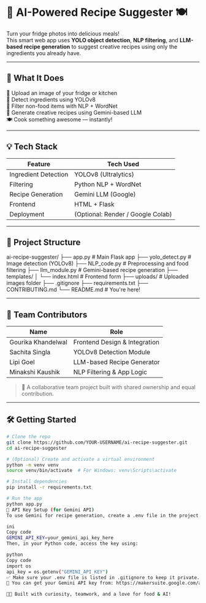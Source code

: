 # 🧠 AI-Powered Recipe Suggester 🍽️

Turn your fridge photos into delicious meals!  
This smart web app uses **YOLO object detection**, **NLP filtering**, and **LLM-based recipe generation** to suggest creative recipes using only the ingredients you already have.

---

## 🚀 What It Does

📸 Upload an image of your fridge or kitchen  
🧠 Detect ingredients using YOLOv8  
🧹 Filter non-food items with NLP + WordNet  
🧾 Generate creative recipes using Gemini-based LLM  
🍽️ Cook something awesome — instantly!

---

## 💡 Tech Stack

| Feature              | Tech Used                         |
|----------------------|------------------------------------|
| Ingredient Detection | YOLOv8 (Ultralytics)               |
| Filtering            | Python NLP + WordNet               |
| Recipe Generation    | Gemini LLM (Google)                |
| Frontend             | HTML + Flask                       |
| Deployment           | (Optional: Render / Google Colab)  |

---

## 📁 Project Structure

ai-recipe-suggester/
├── app.py # Main Flask app
├── yolo_detect.py # Image detection (YOLOv8)
├── NLP_code.py # Preprocessing and food filtering
├── llm_module.py # Gemini-based recipe generation
├── templates/
│ └── index.html # Frontend form
├── uploads/ # Uploaded images folder
├── .gitignore
├── requirements.txt
├── CONTRIBUTING.md
└── README.md # You're here!



---

## 👥 Team Contributors

| Name               | Role                          |
|--------------------|-------------------------------|
| Gourika Khandelwal | Frontend Design & Integration |
| Sachita Singla     | YOLOv8 Detection Module       |
| Lipi Goel          | LLM-based Recipe Generator    |
| Minakshi Kaushik   | NLP Filtering & App Logic     |

> 🤝 A collaborative team project built with shared ownership and equal contribution.

---

## 🛠️ Getting Started

```bash
# Clone the repo
git clone https://github.com/YOUR-USERNAME/ai-recipe-suggester.git
cd ai-recipe-suggester

# (Optional) Create and activate a virtual environment
python -m venv venv
source venv/bin/activate  # For Windows: venv\Scripts\activate

# Install dependencies
pip install -r requirements.txt

# Run the app
python app.py
🔐 API Key Setup (for Gemini API)
To use Gemini for recipe generation, create a .env file in the project root and add your API key like this:

ini
Copy code
GEMINI_API_KEY=your_gemini_api_key_here
Then, in your Python code, access the key using:

python
Copy code
import os
api_key = os.getenv("GEMINI_API_KEY")
✅ Make sure your .env file is listed in .gitignore to keep it private.
🔑 You can get your Gemini API key from: https://makersuite.google.com/app/apikey

🧑‍🍳 Built with curiosity, teamwork, and a love for food & AI!
